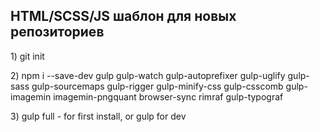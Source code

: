 <h2>HTML/SCSS/JS шаблон для новых репозиториев</h2>

<p>1) git init</p>
<p>2) npm i --save-dev gulp gulp-watch gulp-autoprefixer gulp-uglify gulp-sass gulp-sourcemaps gulp-rigger gulp-minify-css gulp-csscomb gulp-imagemin imagemin-pngquant browser-sync rimraf gulp-typograf</p>
<p>3) gulp full - for first install, or gulp for dev</p>
